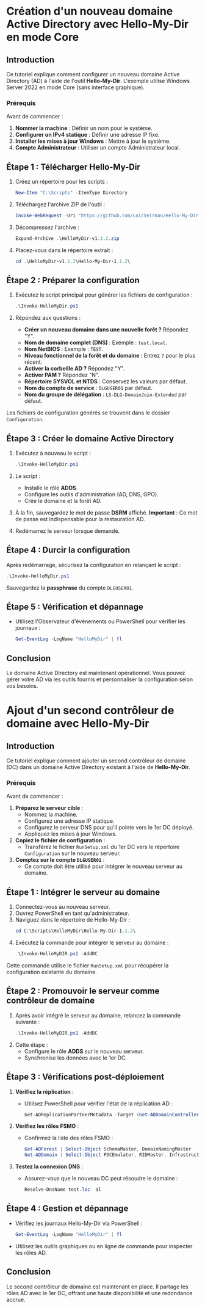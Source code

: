 # Création d'un nouveau domaine Active Directory avec Hello-My-Dir en mode Core

## Introduction

Ce tutoriel explique comment configurer un nouveau domaine Active Directory (AD) à l'aide de l'outil **Hello-My-Dir**. 
L'exemple utilise Windows Server 2022 en mode Core (sans interface graphique).

### Prérequis

Avant de commencer :
1. **Nommer la machine** : Définir un nom pour le système.
2. **Configurer un IPv4 statique** : Définir une adresse IP fixe.
3. **Installer les mises à jour Windows** : Mettre à jour le système.
4. **Compte Administrateur** : Utiliser un compte Administrateur local.

## Étape 1 : Télécharger Hello-My-Dir

1. Créez un répertoire pour les scripts :
   ```powershell
   New-Item "C:\Scripts" -ItemType Directory
   ```

2. Téléchargez l'archive ZIP de l'outil :
   ```powershell
   Invoke-WebRequest -Uri "https://github.com/LoicVeirman/Hello-My-Dir/archive/refs/tags/v1.1.2.zip" -OutFile "HelloMyDir-v1.1.2.zip"
   ```

3. Décompressez l'archive :
   ```powershell
   Expand-Archive .\HelloMyDir-v1.1.2.zip
   ```

4. Placez-vous dans le répertoire extrait :
   ```powershell
   cd .\HelloMyDir-v1.1.2\Hello-My-Dir-1.1.2\
   ```

## Étape 2 : Préparer la configuration

1. Exécutez le script principal pour générer les fichiers de configuration :
   ```powershell
   .\Invoke-HelloMyDir.ps1
   ```

2. Répondez aux questions :
   - **Créer un nouveau domaine dans une nouvelle forêt ?** Répondez "Y".
   - **Nom de domaine complet (DNS)** : Exemple : `test.local`.
   - **Nom NetBIOS** : Exemple : `TEST`.
   - **Niveau fonctionnel de la forêt et du domaine** : Entrez `7` pour le plus récent.
   - **Activer la corbeille AD ?** Répondez "Y".
   - **Activer PAM ?** Répondez "N".
   - **Répertoire SYSVOL et NTDS** : Conservez les valeurs par défaut.
   - **Nom du compte de service** : `DLGUSER01` par défaut.
   - **Nom du groupe de délégation** : `LS-DLG-DomainJoin-Extended` par défaut.

Les fichiers de configuration générés se trouvent dans le dossier `Configuration`.

## Étape 3 : Créer le domaine Active Directory

1. Exécutez à nouveau le script :
   ```powershell
   .\Invoke-HelloMyDir.ps1
   ```

2. Le script :
   - Installe le rôle **ADDS**.
   - Configure les outils d'administration (AD, DNS, GPO).
   - Crée le domaine et la forêt AD.

3. À la fin, sauvegardez le mot de passe **DSRM** affiché. **Important** : Ce mot de passe est indispensable pour la restauration AD.

4. Redémarrez le serveur lorsque demandé.

## Étape 4 : Durcir la configuration

Après redémarrage, sécurisez la configuration en relançant le script :
```powershell
.\Invoke-HelloMyDir.ps1
```

Sauvegardez la **passphrase** du compte `DLGUSER01`.

## Étape 5 : Vérification et dépannage

- Utilisez l'Observateur d'événements ou PowerShell pour vérifier les journaux :
  ```powershell
  Get-EventLog -LogName "HelloMyDir" | fl
  ```

## Conclusion

Le domaine Active Directory est maintenant opérationnel. Vous pouvez gérer votre AD via les outils fournis et personnaliser la configuration selon vos besoins.

# Ajout d'un second contrôleur de domaine avec Hello-My-Dir

## Introduction

Ce tutoriel explique comment ajouter un second contrôleur de domaine (DC) dans un domaine Active Directory existant à l'aide de **Hello-My-Dir**.

### Prérequis

Avant de commencer :
1. **Préparez le serveur cible** :
   - Nommez la machine.
   - Configurez une adresse IP statique.
   - Configurez le serveur DNS pour qu'il pointe vers le 1er DC déployé.
   - Appliquez les mises à jour Windows.
2. **Copiez le fichier de configuration** :
   - Transférez le fichier `RunSetup.xml` du 1er DC vers le répertoire `Configuration` sur le nouveau serveur.
3. **Comptez sur le compte `DLGUSER01`** :
   - Ce compte doit être utilisé pour intégrer le nouveau serveur au domaine.

## Étape 1 : Intégrer le serveur au domaine

1. Connectez-vous au nouveau serveur.
2. Ouvrez PowerShell en tant qu'administrateur.
3. Naviguez dans le répertoire de Hello-My-Dir :
   ```powershell
   cd C:\Scripts\HelloMyDir\Hello-My-Dir-1.1.2\
   ```
4. Exécutez la commande pour intégrer le serveur au domaine :
   ```powershell
   .\Invoke-HelloMyDIR.ps1 -AddDC
   ```

Cette commande utilise le fichier `RunSetup.xml` pour récupérer la configuration existante du domaine.

## Étape 2 : Promouvoir le serveur comme contrôleur de domaine

1. Après avoir intégré le serveur au domaine, relancez la commande suivante :
   ```powershell
   .\Invoke-HelloMyDIR.ps1 -AddDC
   ```
2. Cette étape :
   - Configure le rôle **ADDS** sur le nouveau serveur.
   - Synchronise les données avec le 1er DC.

## Étape 3 : Vérifications post-déploiement

1. **Vérifiez la réplication** :
   - Utilisez PowerShell pour vérifier l'état de la réplication AD :
     ```powershell
     Get-ADReplicationPartnerMetadata -Target (Get-ADDomainController).Name
     ```

2. **Vérifiez les rôles FSMO** :
   - Confirmez la liste des rôles FSMO :
     ```powershell
     Get-ADForest | Select-Object SchemaMaster, DomainNamingMaster
     Get-ADDomain | Select-Object PDCEmulator, RIDMaster, InfrastructureMaster
     ```

3. **Testez la connexion DNS** :
   - Assurez-vous que le nouveau DC peut résoudre le domaine :
     ```powershell
     Resolve-DnsName test.loc  al
     ```

## Étape 4 : Gestion et dépannage

- Vérifiez les journaux Hello-My-Dir via PowerShell :
  ```powershell
  Get-EventLog -LogName "HelloMyDir" | fl
  ```

- Utilisez les outils graphiques ou en ligne de commande pour inspecter les rôles AD.

## Conclusion

Le second contrôleur de domaine est maintenant en place. Il partage les rôles AD avec le 1er DC, offrant une haute disponibilité et une redondance accrue.
